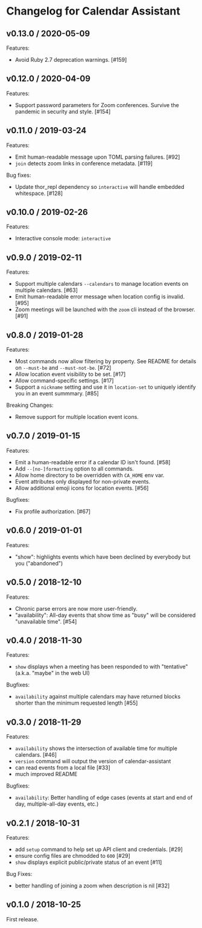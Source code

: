 # Changelog for Calendar Assistant

## v0.13.0 / 2020-05-09

Features:

- Avoid Ruby 2.7 deprecation warnings. [#159]


## v0.12.0 / 2020-04-09

Features:

- Support password parameters for Zoom conferences. Survive the pandemic in security and style. [#154]


## v0.11.0 / 2019-03-24

Features:

- Emit human-readable message upon TOML parsing failures. [#92]
- `join` detects zoom links in conference metadata. [#119]


Bug fixes:

- Update thor_repl dependency so `interactive` will handle embedded whitespace. [#128]



## v0.10.0 / 2019-02-26

Features:

- Interactive console mode: `interactive`


## v0.9.0 / 2019-02-11

Features:

- Support multiple calendars `--calendars` to manage location events on multiple calendars. [#63]
- Emit human-readable error message when location config is invalid. [#95]
- Zoom meetings will be launched with the `zoom` cli instead of the browser. [#91]


## v0.8.0 / 2019-01-28

Features:

- Most commands now allow filtering by property. See README for details on `--must-be` and `--must-not-be`. [#72]
- Allow location event visibility to be set. [#17]
- Allow command-specific settings. [#17]
- Support a `nickname` setting and use it in `location-set` to uniquely identify you in an event summmary. [#85]


Breaking Changes:

- Remove support for multiple location event icons.


## v0.7.0 / 2019-01-15

Features:

- Emit a human-readable error if a calendar ID isn't found. [#58]
- Add `--[no-]formatting` option to all commands.
- Allow home directory to be overridden with `CA_HOME` env var.
- Event attributes only displayed for non-private events.
- Allow additional emoji icons for location events. [#56]


Bugfixes:

- Fix profile authorization. [#67]


## v0.6.0 / 2019-01-01

Features:

- "show": highlights events which have been declined by everybody but you ("abandoned")


## v0.5.0 / 2018-12-10

Features:

- Chronic parse errors are now more user-friendly.
- "availability": All-day events that show time as "busy" will be considered "unavailable time". [#54]


## v0.4.0 / 2018-11-30

Features:

- `show` displays when a meeting has been responded to with "tentative" (a.k.a. "maybe" in the web UI)

Bugfixes:

- `availability` against multiple calendars may have returned blocks shorter than the minimum requested length [#55]


## v0.3.0 / 2018-11-29

Features:

- `availability` shows the intersection of available time for multiple calendars. [#46]
- `version` command will output the version of calendar-assistant
- can read events from a local file [#33]
- much improved README

Bugfixes:

- `availability`: Better handling of edge cases (events at start and end of day, multiple-all-day events, etc.)


## v0.2.1 / 2018-10-31

Features:

- add `setup` command to help set up API client and credentials. [#29]
- ensure config files are chmodded to `600` [#29]
- `show` displays explicit public/private status of an event [#11]

Bug Fixes:

- better handling of joining a zoom when description is nil [#32]


## v0.1.0 / 2018-10-25

First release.

